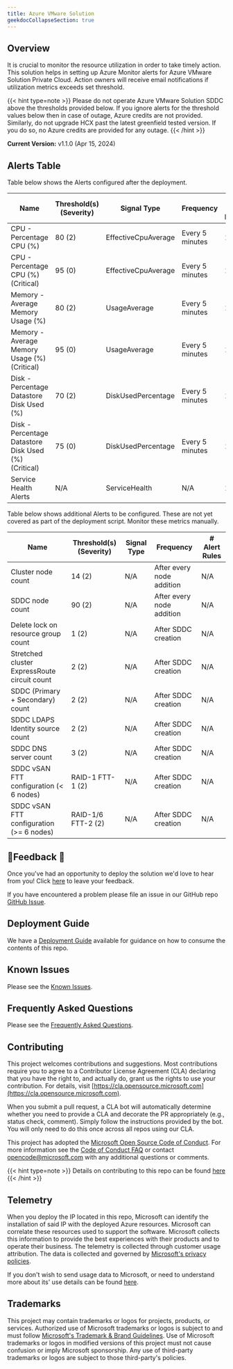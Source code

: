 ```yaml
---
title: Azure VMware Solution
geekdocCollapseSection: true
---
```


## Overview

It is crucial to monitor the resource utilization in order to take timely action. This solution helps in setting up Azure Monitor alerts for Azure VMware Solution Private Cloud. Action owners will receive email notifications if utilization metrics exceeds set threshold.

{{< hint type=note >}}
Please do not operate Azure VMware Solution SDDC above the thresholds provided below. If you ignore alerts for the threshold values below then in case of outage, Azure credits are not provided. Similarly, do not upgrade HCX past the latest greenfield tested version. If you do so, no Azure credits are provided for any outage.
{{< /hint >}}

**Current Version:**
v1.1.0 (Apr 15, 2024)

## Alerts Table

Table below shows the Alerts configured after the deployment.

| Name                              | Threshold(s) (Severity) | Signal Type        | Frequency       | # Alert Rules |
|-----------------------------------|-------------------------|--------------------|-----------------|---------------|
| CPU - Percentage CPU (%)             | 80 (2)                  | EffectiveCpuAverage| Every 5 minutes | 1             |
| CPU - Percentage CPU (%) (Critical)  | 95 (0)                  | EffectiveCpuAverage| Every 5 minutes | 1             |
| Memory - Average Memory Usage (%)          | 80 (2)                  | UsageAverage       | Every 5 minutes | 1             |
| Memory - Average Memory Usage (%) (Critical) | 95 (0)                  | UsageAverage       | Every 5 minutes | 1             |
| Disk - Percentage Datastore Disk Used (%)  | 70 (2)            | DiskUsedPercentage | Every 5 minutes | 1             |
| Disk - Percentage Datastore Disk Used (%) (Critical) | 75 (0)            | DiskUsedPercentage | Every 5 minutes | 1             |
| Service Health Alerts             | N/A                     | ServiceHealth      | N/A             | 1             |

Table below shows additional Alerts to be configured. These are not yet covered as part of the deployment script. Monitor these metrics manually.

| Name                              | Threshold(s) (Severity) | Signal Type        | Frequency       | # Alert Rules |
|-----------------------------------|-------------------------|--------------------|-----------------|---------------|
| Cluster node count             | 14 (2)                  | N/A| After every node addition | N/A             |
| SDDC node count             | 90 (2)                  | N/A| After every node addition | N/A             |
| Delete lock on resource group count             | 1 (2)                  | N/A| After SDDC creation | N/A             |
| Stretched cluster ExpressRoute circuit count             | 2 (2)                  | N/A| After SDDC creation | N/A             |
| SDDC (Primary + Secondary) count             | 2 (2)                  | N/A| After SDDC creation | N/A             |
| SDDC LDAPS Identity source count             | 2 (2)                  | N/A| After SDDC creation | N/A             |
| SDDC DNS server count             | 3 (2)                  | N/A| After SDDC creation | N/A             |
| SDDC vSAN FTT configuration (< 6 nodes)             | RAID-1 FTT-1 (2)                  | N/A| After SDDC creation | N/A             |
| SDDC vSAN FTT configuration (>= 6 nodes)             | RAID-1/6 FTT-2 (2)                  | N/A| After SDDC creation | N/A             |

## 📣Feedback 📣

Once you've had an opportunity to deploy the solution we'd love to hear from you! Click [here](https://aka.ms/alz/monitor/feedback) to leave your feedback.

If you have encountered a problem please file an issue in our GitHub repo [GitHub Issue](https://github.com/Azure/azure-monitor-baseline-alerts/issues).

## Deployment Guide

We have a [Deployment Guide](./deploy/deploy.md#deployment-guide) available for guidance on how to consume the contents of this repo.

## Known Issues

Please see the [Known Issues](Known-Issues).

## Frequently Asked Questions

Please see the [Frequently Asked Questions](../avs/FAQ.md).

## Contributing

This project welcomes contributions and suggestions.
Most contributions require you to agree to a Contributor License Agreement (CLA)
declaring that you have the right to, and actually do, grant us the rights to use your contribution.
For details, visit [https://cla.opensource.microsoft.com](https://cla.opensource.microsoft.com).

When you submit a pull request, a CLA bot will automatically determine whether you need to provide
a CLA and decorate the PR appropriately (e.g., status check, comment).
Simply follow the instructions provided by the bot.
You will only need to do this once across all repos using our CLA.

This project has adopted the [Microsoft Open Source Code of Conduct](https://opensource.microsoft.com/codeofconduct/).
For more information see the [Code of Conduct FAQ](https://opensource.microsoft.com/codeofconduct/faq/) or
contact [opencode@microsoft.com](mailto:opencode@microsoft.com) with any additional questions or comments.

{{< hint type=note >}}
Details on contributing to this repo can be found [here](../../../contributing)
{{< /hint >}}

## Telemetry

When you deploy the IP located in this repo, Microsoft can identify the installation of said IP with the deployed Azure resources. Microsoft can correlate these resources used to support the software. Microsoft collects this information to provide the best experiences with their products and to operate their business. The telemetry is collected through customer usage attribution. The data is collected and governed by [Microsoft's privacy policies](https://www.microsoft.com/trustcenter).

If you don't wish to send usage data to Microsoft, or need to understand more about its' use details can be found [here](./Telemetry).

## Trademarks

This project may contain trademarks or logos for projects, products, or services.
Authorized use of Microsoft trademarks or logos is subject to and must follow
[Microsoft's Trademark & Brand Guidelines](https://www.microsoft.com/legal/intellectualproperty/trademarks/usage/general).
Use of Microsoft trademarks or logos in modified versions of this project must not cause confusion or imply Microsoft sponsorship.
Any use of third-party trademarks or logos are subject to those third-party's policies.
